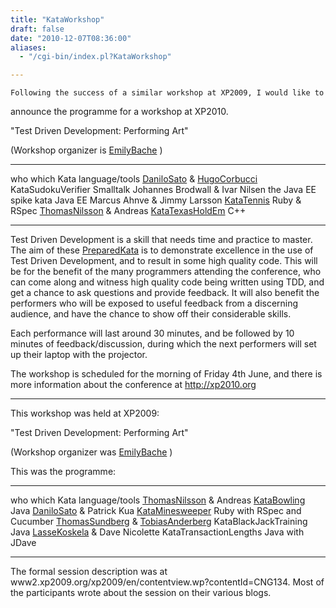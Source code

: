 ```yaml
---
title: "KataWorkshop"
draft: false
date: "2010-12-07T08:36:00"
aliases:
  - "/cgi-bin/index.pl?KataWorkshop"

---
```

    Following the success of a similar workshop at XP2009, I would like to
announce the programme for a workshop at XP2010.

"Test Driven Development: Performing Art"

(Workshop organizer is [EmilyBache](/people/EmilyBache) )

  ------------------------------------------------------------------------- -------------------------------------- ----------------
  who                                                                       which Kata                             language/tools
  [DaniloSato](/people/DaniloSato) & [HugoCorbucci](/people/HugoCorbucci)   KataSudokuVerifier                     Smalltalk
  Johannes Brodwall & Ivar Nilsen                                           the Java EE spike kata                 Java EE
  Marcus Ahnve & Jimmy Larsson                                              [KataTennis](/kata/Tennis)             Ruby & RSpec
  [ThomasNilsson](/people/ThomasNilsson) & Andreas                          [KataTexasHoldEm](/kata/TexasHoldEm)   C++
  ------------------------------------------------------------------------- -------------------------------------- ----------------

Test Driven Development is a skill that needs time and practice to
master. The aim of these [PreparedKata](/PreparedKata) is to demonstrate
excellence in the use of Test Driven Development, and to result in some
high quality code. This will be for the benefit of the many programmers
attending the conference, who can come along and witness high quality
code being written using TDD, and get a chance to ask questions and
provide feedback. It will also benefit the performers who will be
exposed to useful feedback from a discerning audience, and have the
chance to show off their considerable skills.

Each performance will last around 30 minutes, and be followed by 10
minutes of feedback/discussion, during which the next performers will
set up their laptop with the projector.

The workshop is scheduled for the morning of Friday 4th June, and there
is more information about the conference at <http://xp2010.org>

------------------------------------------------------------------------

This workshop was held at XP2009:

"Test Driven Development: Performing Art"

(Workshop organizer was [EmilyBache](/people/EmilyBache) )

This was the programme:

  --------------------------------------------------------------------------------------- -------------------------------------- ------------------------------
  who                                                                                     which Kata                             language/tools
  [ThomasNilsson](/people/ThomasNilsson) & Andreas                                        [KataBowling](/kata/Bowling)           Java
  [DaniloSato](/people/DaniloSato) & Patrick Kua                                          [KataMinesweeper](/kata/Minesweeper)   Ruby with RSpec and Cucumber
  [ThomasSundberg](/people/ThomasSundberg) & [TobiasAnderberg](/people/TobiasAnderberg)   KataBlackJackTraining                  Java
  [LasseKoskela](/people/LasseKoskela) & Dave Nicolette                                   KataTransactionLengths                 Java with JDave
  --------------------------------------------------------------------------------------- -------------------------------------- ------------------------------

The formal session description was at
www2.xp2009.org/xp2009/en/contentview.wp?contentId=CNG134. Most of the
participants wrote about the session on their various blogs.
